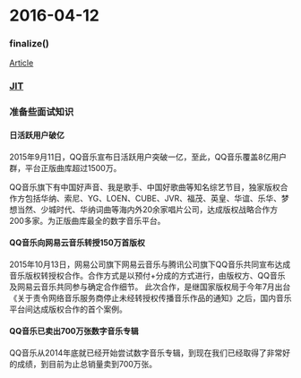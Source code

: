 # 2016-04-12

### finalize()
[Article](http://blog.csdn.net/walkerjong/article/details/6950091)

### [JIT](http://baike.baidu.com/view/209641.htm)

### 准备些面试知识
#### 日活跃用户破亿
2015年9月11日，QQ音乐宣布日活跃用户突破一亿，至此，QQ音乐覆盖8亿用户群，平台正版曲库超过1500万。

QQ音乐旗下有中国好声音、我是歌手、中国好歌曲等知名综艺节目，独家版权合作方包括华纳、索尼、YG、LOEN、CUBE、JVR、福茂、英皇、华谊、乐华、梦想当然、少城时代、华纳词曲等海内外20余家唱片公司，达成版权战略合作方200多家。为正版曲库最全的数字音乐平台。

#### QQ音乐向网易云音乐转授150万首版权
2015年10月13日，网易公司旗下网易云音乐与腾讯公司旗下QQ音乐共同宣布达成音乐版权转授权合作。合作方式是以预付+分成的方式进行，由版权方、QQ音乐及网易云音乐共同参与确定合作细节。
此次合作，是继国家版权局于今年7月出台《关于责令网络音乐服务商停止未经转授权传播音乐作品的通知》之后，国内音乐平台间达成版权合作的首个案例。

#### QQ音乐已卖出700万张数字音乐专辑
QQ音乐从2014年底就已经开始尝试数字音乐专辑，到现在我们已经取得了非常好的成绩，到目前为止总销量卖到700万张。
